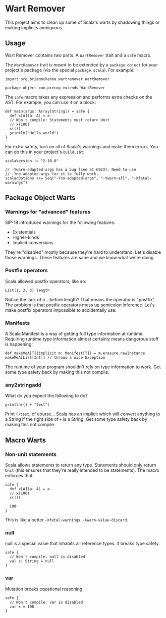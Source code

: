 # Wart Remover

This project aims to clean up some of Scala's warts by shadowing
things or making implicits ambiguous.

## Usage

Wart Remover contains two parts. A `WartRemover` trait and a `safe`
macro.

The `WartRemover` trait is meant to be extended by a `package object`
for your project's package (via the special `package.scala`). For
example:

    import org.brianmckenna.wartremover.WartRemover

    package object com.precog extends WartRemover

The `safe` macro takes any expression and performs extra checks on the
AST. For example, you can use it on a block:

    def main(args: Array[String]) = safe {
      def x[A](a: A) = a
      // Won't compile: Statements must return Unit
      // x(100)
      x(())
      println("Hello world")
    }

For extra safety, turn on all of Scala's warnings and make them
errors. You can do this in your project's `build.sbt`:

    scalaVersion := "2.10.0"

    // -Ywarn-adapted-args has a bug (see SI-6923). Need to use
    // -Yno-adapted-args for it to fully work.
    scalacOptions ++= Seq("-Yno-adapted-args", "-Ywarn-all", "-Xfatal-warnings")

## Package Object Warts

### Warnings for "advanced" features

SIP-18 introduced warnings for the following features:

* Existentials
* Higher-kinds
* Implicit conversions

They're "disabled" mostly because they're hard to understand. Let's
disable those warnings. These features are sane and we know what we're
doing.

### Postfix operators

Scala allowed postfix operators, like so:

    List(1, 2, 3) length

Notice the lack of a `.` before length? That means the operator is
"postfix". The problem is that postfix operators mess up semicolon
inference. Let's make postfix operators impossible to accidentally
use.

### Manifests

A Scala Manifest is a way of getting full type information at
runtime. Requiring runtime type information almost certainly means
dangerous stuff is happening:

    def makeMeA[T](implicit m: Manifest[T]) = m.erasure.newInstance
    makeMeA[List[Int]] // throws a nice Exception

The runtime of your program shouldn't rely on type information to
work. Get some type safety back by making this not compile.

### any2stringadd

What do you expect the following to do?

    println({} + "test")

Print `()test`, of course... Scala has an implicit which will convert
anything to a String if the right side of `+` is a String. Get some
type safety back by making this not compile.

## Macro Warts

### Non-unit statements

Scala allows statements to return any type. Statements should only
return `Unit` (this ensures that they're really intended to be
statements). The macro enforces that:

    safe {
      def x[A](a: A) = a
      // x(100)
      x(())

      100
    }

This is like a better `-Xfatal-warnings -Xwarn-value-discard`.

### null

null is a special value that inhabits all reference types. It breaks
type safety.

    safe {
      // Won't compile: null is disabled
      val s: String = null
    }

### var

Mutation breaks equational reasoning.

    safe {
      // Won't compile: var is disabled
      var x = 100
    }
